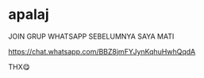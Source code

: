 # apalaj
JOIN GRUP WHATSAPP SEBELUMNYA SAYA MATI

https://chat.whatsapp.com/BBZ8jmFYJynKqhuHwhQqdA

THX😋
